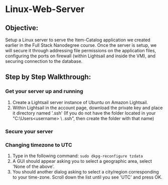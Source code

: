 # Linux-Web-Server

## Objective:

Setup a Linux server to serve the Item-Catalog application we created earlier in the Full Stack Nanodegree course. Once the server is setup, we will secure it through addressing file permissions on the application files, configuring the ports on firewall (within Lightsail and inside the VM), and securing connection to the database.

## Step by Step Walkthrough:

### Get your server up and running
1. Create a Lightsail server instance of Ubuntu on Amazon Lightsail.
2. Within Lightsail in the account page, download the private key and place it directory named '.ssh' (If you do not have the folder located in your "C:\Users\<username> \ .ssh", then create the folder with that name)

### Secure your server

### Changing timezone to UTC
1. Type in the following command:
`sudo dkpg-reconfigure tzdata`
2. A GUI should appear asking you to select a geographic area, select 'None of the above'.
3. You should another dialog asking to select a city/region corresponding to your time-zone. Scroll down the list until you see 'UTC' and press OK.
